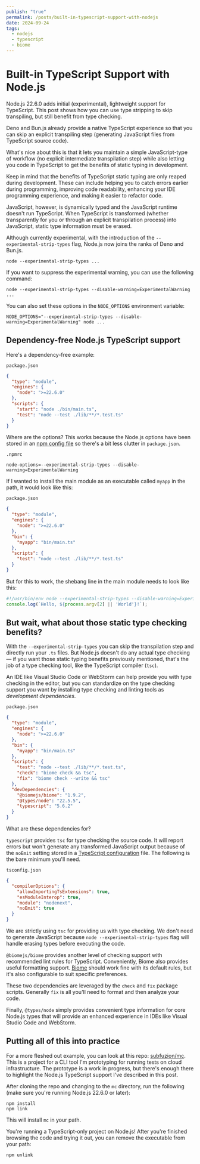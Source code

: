 ```yaml
---
publish: "true"
permalink: /posts/built-in-typescript-support-with-nodejs
date: 2024-09-24
tags:
  - nodejs
  - typescript
  - biome
---
```

# Built-in TypeScript Support with Node.js

Node.js 22.6.0 adds initial (experimental), lightweight support for TypeScript. This post shows how you can use type stripping to skip transpiling, but still benefit from type checking.

Deno and Bun.js already provide a native TypeScript experience so that you can skip an explicit transpiling step (generating JavaScript files from TypeScript source code).

What's nice about this is that it lets you maintain a simple JavaScript-type of workflow (no explicit intermediate transpilation step) while also letting you code in TypeScript to get the benefits of static typing in development.

Keep in mind that the benefits of TypeScript static typing are only reaped during development. These can include helping you to catch errors earlier during programming, improving code readability, enhancing your IDE programming experience, and making it easier to refactor code.

JavaScript, however, is dynamically typed and the JavaScript runtime doesn't run TypeScript. When TypeScript is transformed (whether transparently for you or through an explicit transpilation process) into JavaScript, static type information must be erased.

Although currently experimental, with the introduction of the `--experimental-strip-types` flag, Node.js now joins the ranks of Deno and Bun.js.

```
node --experimental-strip-types ...
```

If you  want to suppress the experimental warning, you can use the following command:

```
node --experimental-strip-types --disable-warning=ExperimentalWarning ...
```

You can also set these options in the `NODE_OPTIONS` environment variable:

```
NODE_OPTIONS="--experimental-strip-types --disable-warning=ExperimentalWarning" node ...
```

## Dependency-free Node.js TypeScript support

Here's a dependency-free example:

`package.json`
```json
{  
  "type": "module",  
  "engines": {  
    "node": ">=22.6.0"  
  },  
  "scripts": {
    "start": "node ./bin/main.ts",  
    "test": "node --test ./lib/**/*.test.ts"
  }  
}
```

Where are the options? This works because the Node.js options have been stored in an [npm config file](https://docs.npmjs.com/cli/v10/using-npm/config#node-options) so there's a bit less clutter in `package.json`.

`.npmrc`
```
node-options=--experimental-strip-types --disable-warning=ExperimentalWarning
```

If I wanted to install the main module as an executable called `myapp` in the path,  it would look like this:

`package.json`
```json
{  
  "type": "module",  
  "engines": {  
    "node": ">=22.6.0"  
  },  
  "bin": {  
    "myapp": "bin/main.ts"  
  },
  "scripts": {
    "test": "node --test ./lib/**/*.test.ts"
  }  
}
```

But for this to work, the shebang line in the main module needs to look like this:

```typescript
#!/usr/bin/env node --experimental-strip-types --disable-warning=ExperimentalWarning  
console.log(`Hello, ${process.argv[2] || 'World'}!`);
```

## But wait, what about those static type checking benefits?

With the `--experimental-strip-types` you can skip the transpilation step and directly run your `.ts` files. But Node.js doesn't do any actual type checking — if you want those static typing benefits previously mentioned, that's the job of a type checking tool, like the TypeScript compiler (`tsc`).

An IDE like Visual Studio Code or WebStorm can help provide you with type checking in the editor, but you can standardize on the type checking support you want by installing type checking and linting tools as *development dependencies*.

`package.json`
```json
{  
  "type": "module",  
  "engines": {  
    "node": ">=22.6.0"  
  },  
  "bin": {  
    "myapp": "bin/main.ts"  
  },
  "scripts": {  
    "test": "node --test ./lib/**/*.test.ts",  
    "check": "biome check && tsc",  
    "fix": "biome check --write && tsc"  
  },    
  "devDependencies": {  
    "@biomejs/biome": "1.9.2",  
    "@types/node": "22.5.5",  
    "typescript": "5.6.2"  
  }
}
```

What are these dependencies for?

`typescript` provides `tsc` for type checking the source code. It will report errors but won't generate any transformed JavaScript output because of the `noEmit` setting stored in a [TypeScript configuration](https://www.typescriptlang.org/tsconfig/) file. The following is the bare minimum you'll need.

`tsconfig.json`
```json
{  
  "compilerOptions": {  
    "allowImportingTsExtensions": true,  
    "esModuleInterop": true,  
    "module": "nodenext",  
    "noEmit": true
  }  
}
```

We are strictly using `tsc` for providing us with type checking. We don't need to generate JavaScript because  `node --experimental-strip-types` flag will handle erasing types before executing the code.

`@biomejs/biome` provides another level of checking support with recommended lint rules for TypeScript. Conveniently, Biome also provides useful formatting support. [Biome](https://biomejs.dev/) should work fine with its default rules, but it's also configurable to suit specific preferences.

These two dependencies are leveraged by the `check` and `fix` package scripts. Generally `fix` is all you'll need to format and then analyze your code.

Finally, `@types/node` simply provides convenient type information for core Node.js types that will provide an enhanced experience in IDEs like Visual Studio Code and WebStorm.

## Putting all of this into practice

For a more fleshed out example, you can look at this repo: [subfuzion/mc](https://github.com/subfuzion/mc). This is a project for a CLI tool I'm prototyping for running tests on cloud infrastructure. The prototype is a work in progress, but there's enough there to highlight the Node.js TypeScript support I've described in this post.

After cloning the repo and changing to the `mc` directory, run the following (make sure you're running Node.js 22.6.0 or later):

```
npm install
npm link
```

This will install `mc` in your path.

You're running a TypeScript-only project on Node.js! After you're finished browsing the code and trying it out, you can remove the executable from your path:

```
npm unlink
```
